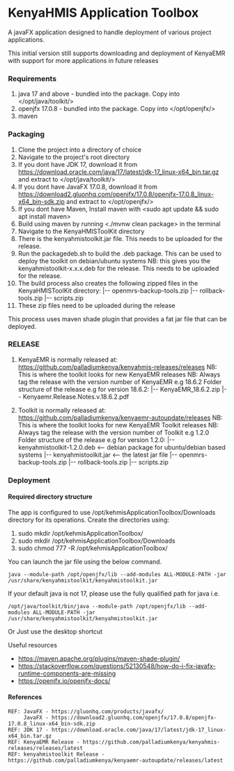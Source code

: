KenyaHMIS Application Toolbox
=============================
A javaFX application designed to handle deployment of various project applications. 

This initial version still supports downloading and deployment of KenyaEMR with support for more applications in future releases

### Requirements
1. java 17 and above - bundled into the package. Copy into </opt/java/toolkit/>
2. openjfx 17.0.8 - bundled into the package. Copy into </opt/openjfx/>
3. maven

### Packaging
1. Clone the project into a directory of choice
2. Navigate to the project's root directory
3. If you dont have JDK 17, download it from https://download.oracle.com/java/17/latest/jdk-17_linux-x64_bin.tar.gz and extract to </opt/java/toolkit/>
4. If you dont have JavaFX 17.0.8, download it from https://download2.gluonhq.com/openjfx/17.0.8/openjfx-17.0.8_linux-x64_bin-sdk.zip and extract to </opt/openjfx/>
5. If you dont have Maven, Install maven with <sudo apt update && sudo apt install maven>
6. Build using maven by running <./mvnw clean package> in the terminal
7. Navigate to the KenyaHMISToolKit directory
8. There is the kenyahmistoolkit.jar file. This needs to be uploaded for the release.
8. Run the packagedeb.sh to build the .deb package. This can be used to deploy the toolkit on debian/ubuntu systems 
    NB: this gives you the kenyahmistoolkit-x.x.x.deb for the release. This needs to be uploaded for the release.
9. The build process also creates the following zipped files in the KenyaHMISToolKit directory:
        |-- openmrs-backup-tools.zip
        |-- rollback-tools.zip
        |-- scripts.zip
10. These zip files need to be uploaded during the release

This process uses maven shade plugin that provides a fat jar file that can be deployed. 

### RELEASE
1. KenyaEMR is normally released at: https://github.com/palladiumkenya/kenyahmis-releases/releases
    NB: This is where the toolkit looks for new KenyaEMR releases
    NB: Always tag the release with the version number of KenyaEMR e.g 18.6.2
        Folder structure of the release e.g for version 18.6.2:
            |--  KenyaEMR_18.6.2.zip
            |--  Kenyaemr.Release.Notes.v.18.6.2.pdf 

2. Toolkit is normally released at: https://github.com/palladiumkenya/kenyaemr-autoupdate/releases
    NB: This is where the toolkit looks for new KenyaEMR Toolkit releases
    NB: Always tag the release with the version number of Toolkit e.g 1.2.0
            Folder structure of the release e.g for version 1.2.0:
            |--  kenyahmistoolkit-1.2.0.deb  <-- debian package for ubuntu/debian based systems
            |--  kenyahmistoolkit.jar  <-- the latest jar file
            |--  openmrs-backup-tools.zip
            |--  rollback-tools.zip
            |--  scripts.zip

### Deployment

#### Required directory structure
The app is configured to use /opt/kehmisApplicationToolbox/Downloads directory for its operations. Create the directories using:

1. sudo mkdir /opt/kehmisApplicationToolbox/
2. sudo mkdir /opt/kehmisApplicationToolbox/Downloads
3. sudo chmod 777 -R /opt/kehmisApplicationToolbox/

You can launch the jar file using the below command. 

    java --module-path /opt/openjfx/lib --add-modules ALL-MODULE-PATH -jar /usr/share/kenyahmistoolkit/kenyahmistoolkit.jar

If your default java is not 17, please use the fully qualified path for java i.e. 

    /opt/java/toolkit/bin/java --module-path /opt/openjfx/lib --add-modules ALL-MODULE-PATH -jar /usr/share/kenyahmistoolkit/kenyahmistoolkit.jar

Or 
    Just use the desktop shortcut

Useful resources
- https://maven.apache.org/plugins/maven-shade-plugin/
- https://stackoverflow.com/questions/52130548/how-do-i-fix-javafx-runtime-components-are-missing
- https://openjfx.io/openjfx-docs/

#### References
```
REF: JavaFX - https://gluonhq.com/products/javafx/
     JavaFX - https://download2.gluonhq.com/openjfx/17.0.8/openjfx-17.0.8_linux-x64_bin-sdk.zip
REF: JDK 17 - https://download.oracle.com/java/17/latest/jdk-17_linux-x64_bin.tar.gz
REF: KenyaEMR Release - https://github.com/palladiumkenya/kenyahmis-releases/releases/latest
REF: kenyahmistoolkit Release - https://github.com/palladiumkenya/kenyaemr-autoupdate/releases/latest
```

